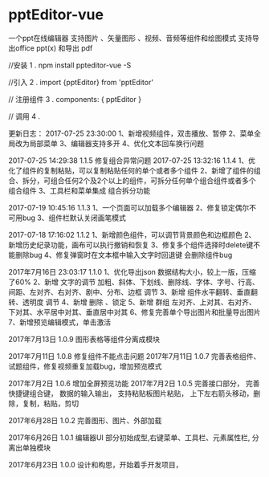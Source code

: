 # pptEditor-vue
一个ppt在线编辑器
支持图片 、矢量图形 、视频、音频等组件和绘图模式
支持导出office ppt(x) 和导出 pdf 

//安装
1 . npm install ppteditor-vue -S 

//引入
2 . import {pptEditor} from 'pptEditor'

// 注册组件
3 . components: { pptEditor }

// 调用
4 . <pptEditor width="833" height="500"></pptEditor>


更新日志：
2017-07-25 23:30:00
1、新增视频组件，双击播放、暂停
2、菜单全局改为局部菜单
3、编辑器支持多开
4、优化文本回车换行问题

2017-07-25 14:29:38 1.1.5
修复组合异常问题
2017-07-25 13:32:16 1.1.4
1、优化了组件的复制粘贴，可以复制粘贴任何的单个或者多个组件
2、新增了组件的组合、拆分，可组合任何2个及2个以上的组件，可拆分任何单个组合组件或者多个组合组件
3、工具栏和菜单集成 组合拆分功能

2017-07-19 10:45:16 1.1.3
1、一个页面可以加载多个编辑器
2、修复锁定偶尔不可用bug
3、组件栏默认关闭画笔模式

2017-07-18 17:16:02 1.1.2
1、新增颜色组件，可以调节背景颜色和边框颜色
2、新增历史纪录功能，画布可以执行撤销和恢复
3、修复多个组件选择时delete键不能删除bug
4、修复弹窗时在文本框中输入文字时回退键 会删除组件bug

2017年7月16日 23:03:17 1.1.0
1、优化导出json 数据结构大小，较上一版，压缩了60%
2、新增 文字的调节 加粗、斜体、下划线、删除线、字体、字号、行高、间距、左对齐、右对齐、剧中、分布、边框 调节
3、新增 组件水平翻转、垂直翻转、透明度 调节
4、新增 删除 、锁定
5、新增 群组 左对齐、上对其、右对齐、下对其、水平居中对其、垂直居中对其
6、修复完善单个导出图片和批量导出图片
7、新增预览编辑模式，单击激活

2017年7月13日 1.0.9
图形表格等组件分离成模块

2017年7月11日 1.0.8
修复组件不能点击问题
2017年7月11日 1.0.7
完善表格组件、试题组件，修复视频重复加载bug，增加预览模式

2017年7月2日 1.0.6
增加全屏预览功能
2017年7月2日 1.0.5
完善接口部分，
完善快捷键组合键，
数据的输入输出，
支持粘贴板图片粘贴，
上下左右箭头移动，删除，复制，粘贴，剪切

2017年6月28日 1.0.2
完善图形、图片、外部加载

2017年6月26日 1.0.1
编辑器UI 部分初始成型,右键菜单、工具栏、元素属性栏, 分离出单独模块

2017年6月23日  1.0.0
设计和构思，开始着手开发项目，
